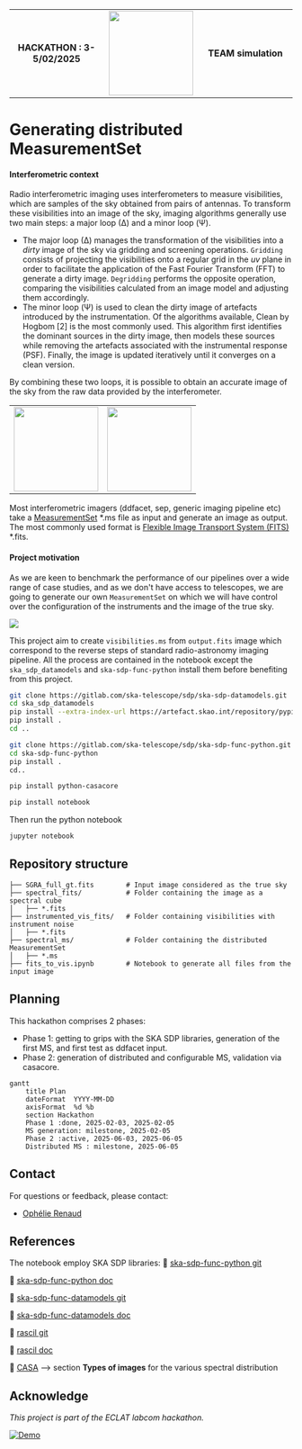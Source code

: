 <div align="center">
  <table width="100%" border="0">
    <tr>
      <td style="text-align: center; vertical-align: middle; width: 33%;">
        <strong>HACKATHON : 3-5/02/2025</strong>
      </td>
      <td style="text-align: center; vertical-align: middle; width: 33%;">
        <img src="https://avalon.ens-lyon.fr/wp-content/uploads/2024/03/Eclat_ecusson.png" height="150">
      </td>
      <td style="text-align: center; vertical-align: middle; width: 33%;">
        <strong>TEAM simulation</strong>
      </td>
    </tr>
  </table>
</div>



# Generating distributed MeasurementSet

#### Interferometric context
Radio interferometric imaging uses interferometers to measure visibilities, which are samples of the sky obtained from pairs of antennas. To transform these visibilities into an image of the sky, imaging algorithms generally use two main steps: a major loop (∆) and a minor loop (Ψ).

- The major loop (∆) manages the transformation of the visibilities into a *dirty* image of the sky via gridding and screening operations. `Gridding` consists of projecting the visibilities onto a regular grid in the *uv* plane in order to facilitate the application of the Fast Fourier Transform (FFT) to generate a dirty image. `Degridding` performs the opposite operation, comparing the visibilities calculated from an image model and adjusting them accordingly. 
- The minor loop (Ψ) is used to clean the dirty image of artefacts introduced by the instrumentation. Of the algorithms available, Clean by Hogbom [2] is the most commonly used. This algorithm first identifies the dominant sources in the dirty image, then models these sources while removing the artefacts associated with the instrumental response (PSF). Finally, the image is updated iteratively until it converges on a clean version.

By combining these two loops, it is possible to obtain an accurate image of the sky from the raw data provided by the interferometer.

<div align="center">
  <table width="100%" border="0">
    <tr>
      <td style="text-align: center; vertical-align: middle; width: 50%;">
        <img src="https://github.com/Ophelie-Renaud/vis-generator/blob/main/pic/image2.jpg?raw=true" height="150">
      </td>
      <td style="text-align: center; vertical-align: middle; width: 50%;">
        <img src="https://github.com/Ophelie-Renaud/vis-generator/blob/main/pic/image3.jpg?raw=true" height="150">
      </td>
    </tr>
  </table>
</div>


Most interferometric imagers (ddfacet, sep, generic imaging pipeline etc) take a [MeasurementSet](https://casa.nrao.edu/Memos/229.html) *.ms file as input and generate an image as output. The most commonly used format is [Flexible Image Transport System (FITS)](https://www.aanda.org/articles/aa/abs/2010/16/aa15362-10/aa15362-10.html) *.fits.

#### Project motivation

As we are keen to benchmark the performance of our pipelines over a wide range of case studies, and as we don't have access to telescopes, we are going to generate our own `MeasurementSet` on which we will have control over the configuration of the instruments and the image of the true sky. 



![](https://raw.githubusercontent.com/Ophelie-Renaud/vis-generator/refs/heads/main/pic/proj.png)

This project aim to create `visibilities.ms` from `output.fits` image which correspond to the reverse steps of standard radio-astronomy imaging pipeline. All the process are contained in the notebook except the `ska_sdp_datamodels`  and  `ska-sdp-func-python` install them before benefiting from this project.

```bash
git clone https://gitlab.com/ska-telescope/sdp/ska-sdp-datamodels.git
cd ska_sdp_datamodels
pip install --extra-index-url https://artefact.skao.int/repository/pypi-internal/simple ska-telmodel
pip install .
cd ..

git clone https://gitlab.com/ska-telescope/sdp/ska-sdp-func-python.git
cd ska-sdp-func-python
pip install .
cd..

pip install python-casacore

pip install notebook
```
Then run the python notebook
```bash
jupyter notebook
```

## Repository structure

```plaintext
├── SGRA_full_gt.fits        # Input image considered as the true sky  
├── spectral_fits/           # Folder containing the image as a spectral cube  
│   ├── *.fits  
├── instrumented_vis_fits/   # Folder containing visibilities with instrument noise  
│   ├── *.fits  
├── spectral_ms/             # Folder containing the distributed MeasurementSet  
│   ├── *.ms  
├── fits_to_vis.ipynb        # Notebook to generate all files from the input image  
```
## Planning
This hackathon comprises 2 phases:
- Phase 1: getting to grips with the SKA SDP libraries, generation of the first MS, and first test as ddfacet input.
- Phase 2: generation of distributed and configurable MS, validation via casacore.

```mermaid
gantt
    title Plan
    dateFormat  YYYY-MM-DD
    axisFormat  %d %b
    section Hackathon
    Phase 1 :done, 2025-02-03, 2025-02-05
    MS generation: milestone, 2025-02-05
    Phase 2 :active, 2025-06-03, 2025-06-05
    Distributed MS : milestone, 2025-06-05
```

## Contact  

For questions or feedback, please contact:  
- [Ophélie Renaud](mailto:ophelie.renaud@ens-paris-saclay.fr)

## References

The notebook employ SKA SDP libraries:
📂 [ska-sdp-func-python git](https://gitlab.com/ska-telescope/sdp/ska-sdp-func-python)

📘 [ska-sdp-func-python doc](https://developer.skao.int/projects/ska-sdp-func-python/en/latest/)

📂 [ska-sdp-func-datamodels git](https://gitlab.com/ska-telescope/sdp/ska-sdp-datamodels)

📘 [ska-sdp-func-datamodels doc](https://developer.skao.int/projects/ska-sdp-datamodels/en/latest/)

📂 [rascil git](https://gitlab.com/ska-telescope/external/rascil-main)

📘 [rascil doc](https://developer.skao.int/projects/rascil/en/latest/index.html)

🔗 [CASA](https://casadocs.readthedocs.io/en/stable/notebooks/synthesis_imaging.html) --> section **Types of images** for the various spectral distribution

## Acknowledge

*This project is part of the ECLAT labcom hackathon.*

[![Demo](https://img.shields.io/badge/Live-Demo-blue)](https://ophelie-renaud.github.io/vis-generator/wast.html)

